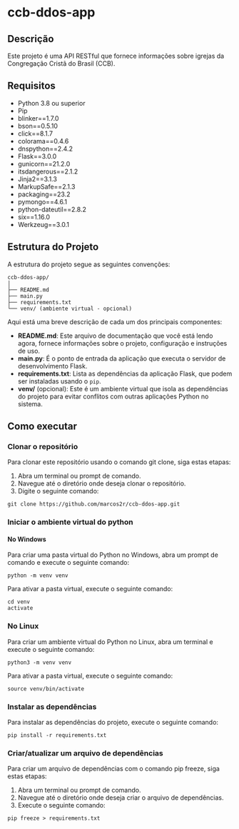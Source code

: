 # ccb-ddos-app

## Descrição

Este projeto é uma API RESTful que fornece informações sobre igrejas da Congregação Cristã do Brasil (CCB).

## Requisitos

* Python 3.8 ou superior
* Pip
* blinker==1.7.0
* bson==0.5.10
* click==8.1.7
* colorama==0.4.6
* dnspython==2.4.2
* Flask==3.0.0
* gunicorn==21.2.0
* itsdangerous==2.1.2
* Jinja2==3.1.3
* MarkupSafe==2.1.3
* packaging==23.2
* pymongo==4.6.1
* python-dateutil==2.8.2
* six==1.16.0
* Werkzeug==3.0.1

## Estrutura do Projeto

A estrutura do projeto segue as seguintes convenções:
```
ccb-ddos-app/
│
├── README.md
├── main.py
├── requirements.txt
└── venv/ (ambiente virtual - opcional)
```
Aqui está uma breve descrição de cada um dos principais componentes:
- **README.md**: Este arquivo de documentação que você está lendo agora, fornece informações sobre o projeto, configuração e instruções de uso.
- **main.py**: É o ponto de entrada da aplicação que executa o servidor de desenvolvimento Flask.
- **requirements.txt**: Lista as dependências da aplicação Flask, que podem ser instaladas usando o `pip`.
- **venv/** (opcional): Este é um ambiente virtual que isola as dependências do projeto para evitar conflitos com outras aplicações Python no sistema.

## Como executar

### Clonar o repositório

Para clonar este repositório usando o comando git clone, siga estas etapas:

1. Abra um terminal ou prompt de comando.
2. Navegue até o diretório onde deseja clonar o repositório.
3. Digite o seguinte comando:
```
git clone https://github.com/marcos2r/ccb-ddos-app.git
```

### Iniciar o ambiente virtual do python

#### No Windows
Para criar uma pasta virtual do Python no Windows, abra um prompt de comando e execute o seguinte comando:
```
python -m venv venv
```
Para ativar a pasta virtual, execute o seguinte comando:
```
cd venv
activate
```

### No Linux
Para criar um ambiente virtual do Python no Linux, abra um terminal e execute o seguinte comando:
```
python3 -m venv venv
```
Para ativar a pasta virtual, execute o seguinte comando:
```
source venv/bin/activate
```

### Instalar as dependências
Para instalar as dependências do projeto, execute o seguinte comando:
```
pip install -r requirements.txt
```

### Criar/atualizar um arquivo de dependências
Para criar um arquivo de dependências com o comando pip freeze, siga estas etapas:
1. Abra um terminal ou prompt de comando.
2. Navegue até o diretório onde deseja criar o arquivo de dependências.
3. Execute o seguinte comando:
```
pip freeze > requirements.txt
```